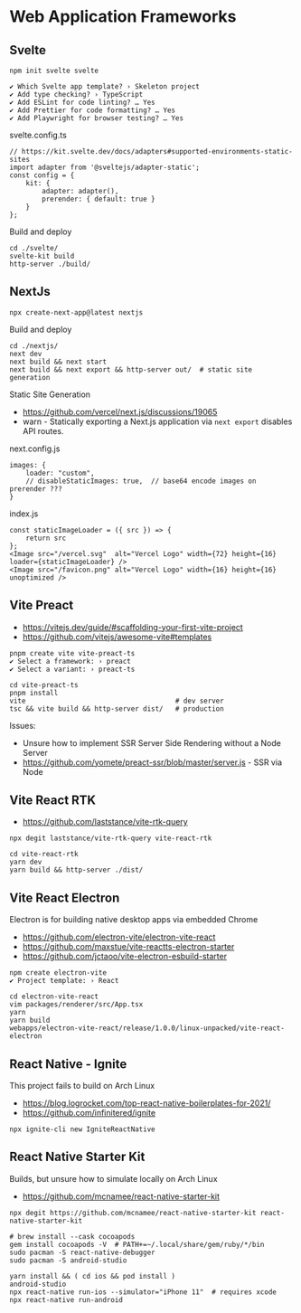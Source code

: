 # Web Application Frameworks

## Svelte

```
npm init svelte svelte

✔ Which Svelte app template? › Skeleton project
✔ Add type checking? › TypeScript
✔ Add ESLint for code linting? … Yes
✔ Add Prettier for code formatting? … Yes
✔ Add Playwright for browser testing? … Yes
```

svelte.config.ts
```
// https://kit.svelte.dev/docs/adapters#supported-environments-static-sites
import adapter from '@sveltejs/adapter-static';  
const config = {
	kit: {
		adapter: adapter(),
		prerender: { default: true }
	}
};
```

Build and deploy
```
cd ./svelte/
svelte-kit build
http-server ./build/
```

## NextJs
```
npx create-next-app@latest nextjs
```
Build and deploy
```
cd ./nextjs/
next dev
next build && next start
next build && next export && http-server out/  # static site generation
```

Static Site Generation
- https://github.com/vercel/next.js/discussions/19065
- warn - Statically exporting a Next.js application via `next export` disables API routes.

next.config.js
```
images: {
    loader: "custom",
    // disableStaticImages: true,  // base64 encode images on prerender ???
}
```
index.js
```
const staticImageLoader = ({ src }) => {
    return src
};
<Image src="/vercel.svg"  alt="Vercel Logo" width={72} height={16} loader={staticImageLoader} />
<Image src="/favicon.png" alt="Vercel Logo" width={16} height={16} unoptimized />
```

## Vite Preact 
- https://vitejs.dev/guide/#scaffolding-your-first-vite-project
- https://github.com/vitejs/awesome-vite#templates 
```
pnpm create vite vite-preact-ts
✔ Select a framework: › preact
✔ Select a variant: › preact-ts
```

```
cd vite-preact-ts
pnpm install
vite                                     # dev server
tsc && vite build && http-server dist/   # production
```

Issues:
- Unsure how to implement SSR Server Side Rendering without a Node Server
- https://github.com/yomete/preact-ssr/blob/master/server.js - SSR via Node

## Vite React RTK
- https://github.com/laststance/vite-rtk-query

```
npx degit laststance/vite-rtk-query vite-react-rtk
```
```
cd vite-react-rtk
yarn dev
yarn build && http-server ./dist/
```


## Vite React Electron

Electron is for building native desktop apps via embedded Chrome

- https://github.com/electron-vite/electron-vite-react
- https://github.com/maxstue/vite-reactts-electron-starter
- https://github.com/jctaoo/vite-electron-esbuild-starter

```
npm create electron-vite
✔ Project template: › React
```
```
cd electron-vite-react
vim packages/renderer/src/App.tsx
yarn 
yarn build
webapps/electron-vite-react/release/1.0.0/linux-unpacked/vite-react-electron
```


## React Native - Ignite

This project fails to build on Arch Linux
- https://blog.logrocket.com/top-react-native-boilerplates-for-2021/
- https://github.com/infinitered/ignite

```
npx ignite-cli new IgniteReactNative
```

## React Native Starter Kit
Builds, but unsure how to simulate locally on Arch Linux
- https://github.com/mcnamee/react-native-starter-kit
```
npx degit https://github.com/mcnamee/react-native-starter-kit react-native-starter-kit
```
```
# brew install --cask cocoapods
gem install cocoapods -V  # PATH+=~/.local/share/gem/ruby/*/bin
sudo pacman -S react-native-debugger
sudo pacman -S android-studio
```
```
yarn install && ( cd ios && pod install )
android-studio
npx react-native run-ios --simulator="iPhone 11"  # requires xcode
npx react-native run-android
```
